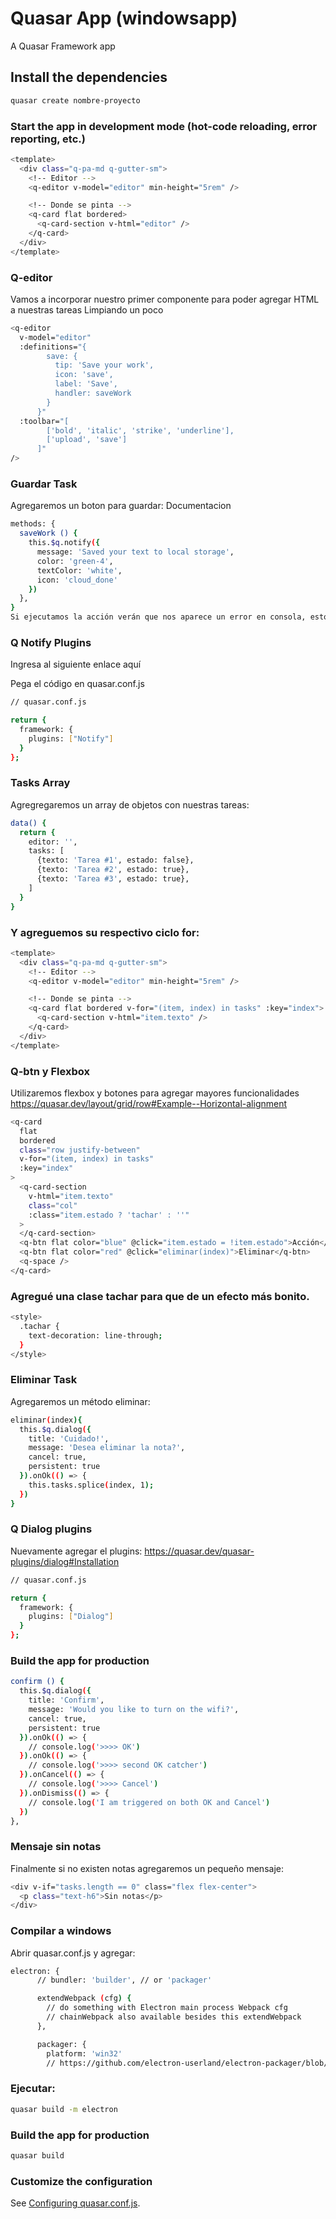# Quasar App (windowsapp)

A Quasar Framework app

## Install the dependencies
```bash
quasar create nombre-proyecto
```

### Start the app in development mode (hot-code reloading, error reporting, etc.)
```bash
<template>
  <div class="q-pa-md q-gutter-sm">
    <!-- Editor -->
    <q-editor v-model="editor" min-height="5rem" />

    <!-- Donde se pinta -->
    <q-card flat bordered>
      <q-card-section v-html="editor" />
    </q-card>
  </div>
</template>
```


### Q-editor
Vamos a incorporar nuestro primer componente para poder agregar HTML a nuestras tareas
Limpiando un poco
```bash
<q-editor
  v-model="editor"
  :definitions="{
        save: {
          tip: 'Save your work',
          icon: 'save',
          label: 'Save',
          handler: saveWork
        }
      }"
  :toolbar="[
        ['bold', 'italic', 'strike', 'underline'],
        ['upload', 'save']
      ]"
/>
```

### Guardar Task
Agregaremos un boton para guardar: Documentacion
```bash
methods: {
  saveWork () {
    this.$q.notify({
      message: 'Saved your text to local storage',
      color: 'green-4',
      textColor: 'white',
      icon: 'cloud_done'
    })
  },
}
Si ejecutamos la acción verán que nos aparece un error en consola, esto es porque nos falta agregar el plugins de notificaciones
```

### Q Notify Plugins
Ingresa al siguiente enlace aquí

Pega el código en quasar.conf.js
```bash
// quasar.conf.js

return {
  framework: {
    plugins: ["Notify"]
  }
};
```

### Tasks Array
Agregregaremos un array de objetos con nuestras tareas:
```bash
data() {
  return {
    editor: '',
    tasks: [
      {texto: 'Tarea #1', estado: false},
      {texto: 'Tarea #2', estado: true},
      {texto: 'Tarea #3', estado: true},
    ]
  }
}
```

### Y agreguemos su respectivo ciclo for:
```bash
<template>
  <div class="q-pa-md q-gutter-sm">
    <!-- Editor -->
    <q-editor v-model="editor" min-height="5rem" />

    <!-- Donde se pinta -->
    <q-card flat bordered v-for="(item, index) in tasks" :key="index">
      <q-card-section v-html="item.texto" />
    </q-card>
  </div>
</template>
```

### Q-btn y Flexbox
Utilizaremos flexbox y botones para agregar mayores funcionalidades https://quasar.dev/layout/grid/row#Example--Horizontal-alignment
```bash
<q-card
  flat
  bordered
  class="row justify-between"
  v-for="(item, index) in tasks"
  :key="index"
>
  <q-card-section
    v-html="item.texto"
    class="col"
    :class="item.estado ? 'tachar' : ''"
  >
  </q-card-section>
  <q-btn flat color="blue" @click="item.estado = !item.estado">Acción</q-btn>
  <q-btn flat color="red" @click="eliminar(index)">Eliminar</q-btn>
  <q-space />
</q-card>
```

### Agregué una clase tachar para que de un efecto más bonito.
```bash
<style>
  .tachar {
    text-decoration: line-through;
  }
</style>
```

### Eliminar Task
Agregaremos un método eliminar:
```bash
eliminar(index){
  this.$q.dialog({
    title: 'Cuidado!',
    message: 'Desea eliminar la nota?',
    cancel: true,
    persistent: true
  }).onOk(() => {
    this.tasks.splice(index, 1);
  })
}
```

### Q Dialog plugins
Nuevamente agregar el plugins: https://quasar.dev/quasar-plugins/dialog#Installation
```bash
// quasar.conf.js

return {
  framework: {
    plugins: ["Dialog"]
  }
};
```

### Build the app for production
```bash
confirm () {
  this.$q.dialog({
    title: 'Confirm',
    message: 'Would you like to turn on the wifi?',
    cancel: true,
    persistent: true
  }).onOk(() => {
    // console.log('>>>> OK')
  }).onOk(() => {
    // console.log('>>>> second OK catcher')
  }).onCancel(() => {
    // console.log('>>>> Cancel')
  }).onDismiss(() => {
    // console.log('I am triggered on both OK and Cancel')
  })
},
```

### Mensaje sin notas
Finalmente si no existen notas agregaremos un pequeño mensaje:
```bash
<div v-if="tasks.length == 0" class="flex flex-center">
  <p class="text-h6">Sin notas</p>
</div>
```

### Compilar a windows
Abrir quasar.conf.js y agregar:
```bash
electron: {
      // bundler: 'builder', // or 'packager'

      extendWebpack (cfg) {
        // do something with Electron main process Webpack cfg
        // chainWebpack also available besides this extendWebpack
      },

      packager: {
        platform: 'win32'
        // https://github.com/electron-userland/electron-packager/blob/master/docs/api.md#options
```

### Ejecutar:
```bash
quasar build -m electron
```

### Build the app for production
```bash
quasar build
```
### Customize the configuration
See [Configuring quasar.conf.js](https://v2.quasar.dev/quasar-cli/quasar-conf-js).
